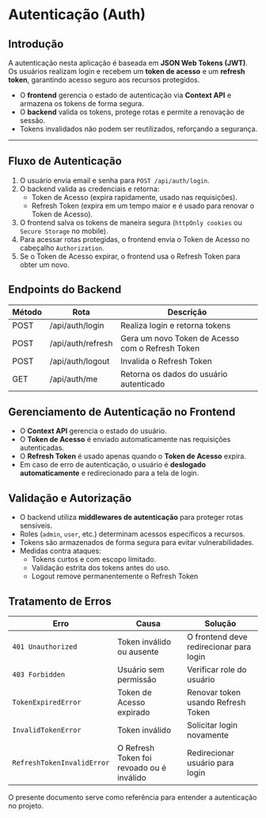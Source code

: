 # Autenticação (Auth)

## Introdução
A autenticação nesta aplicação é baseada em **JSON Web Tokens (JWT)**. Os usuários realizam login e recebem um **token de acesso** e um **refresh token**, garantindo acesso seguro aos recursos protegidos.
- O **frontend** gerencia o estado de autenticação via **Context API** e armazena os tokens de forma segura.
- O **backend** valida os tokens, protege rotas e permite a renovação de sessão.
- Tokens invalidados não podem ser reutilizados, reforçando a segurança.

---

## Fluxo de Autenticação
1. O usuário envia email e senha para `POST /api/auth/login`.
2. O backend valida as credenciais e retorna:
    - Token de Acesso (expira rapidamente, usado nas requisições).
    - Refresh Token (expira em um tempo maior e é usado para renovar o Token de Acesso).
3. O frontend salva os tokens de maneira segura (`httpOnly cookies` ou `Secure Storage` no mobile).
4. Para acessar rotas protegidas, o frontend envia o Token de Acesso no cabeçalho `Authorization`.
5. Se o Token de Acesso expirar, o frontend usa o Refresh Token para obter um novo.

## Endpoints do Backend
Método|Rota|Descrição
------|----|---------
POST|/api/auth/login|Realiza login e retorna tokens
POST|/api/auth/refresh|Gera um novo Token de Acesso com o Refresh Token
POST|/api/auth/logout|Invalida o Refresh Token
GET|/api/auth/me|Retorna os dados do usuário autenticado

## Gerenciamento de Autenticação no Frontend
- O **Context API** gerencia o estado do usuário.
- O **Token de Acesso** é enviado automaticamente nas requisições autenticadas.
- O **Refresh Token** é usado apenas quando o **Token de Acesso** expira.
- Em caso de erro de autenticação, o usuário é **deslogado automaticamente** e redirecionado para a tela de login.

## Validação e Autorização
- O backend utiliza **middlewares de autenticação** para proteger rotas sensíveis.
- Roles (`admin`, `user`, etc.) determinam acessos específicos a recursos.
- Tokens são armazenados de forma segura para evitar vulnerabilidades.
- Medidas contra ataques:
    - Tokens curtos e com escopo limitado.
    - Validação estrita dos tokens antes do uso.
    - Logout remove permanentemente o Refresh Token

## Tratamento de Erros
Erro|Causa|Solução
----|-----|-------
`401 Unauthorized`|Token inválido ou ausente|O frontend deve redirecionar para login
`403 Forbidden`|Usuário sem permissão|Verificar role do usuário
`TokenExpiredError`|Token de Acesso expirado|Renovar token usando Refresh Token
`InvalidTokenError`|Token inválido|Solicitar login novamente
`RefreshTokenInvalidError`|O Refresh Token foi revoado ou é inválido|Redirecionar usuário para login

O presente documento serve como referência para entender a autenticação no projeto.